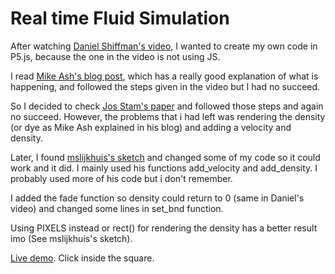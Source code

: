 # Real time Fluid Simulation
After watching [Daniel Shiffman's video](https://www.youtube.com/watch?v=alhpH6ECFvQ), I wanted to create my own code in P5.js, because the one in the video is not using JS. 

I read [Mike Ash's blog post](https://mikeash.com/pyblog/fluid-simulation-for-dummies.html), which has a really good explanation of what is happening, and followed the steps given in the video but I had no succeed.

So I decided to check [Jos Stam's paper](https://pdfs.semanticscholar.org/847f/819a4ea14bd789aca8bc88e85e906cfc657c.pdf) and followed those steps and again no succeed. However, the problems that i had left was rendering the density (or dye as Mike Ash explained in his blog) and adding a velocity and density. 

Later, I found [mslijkhuis's sketch](https://www.openprocessing.org/sketch/455868/) and changed some of my code so it could work and it did. I mainly used his functions add_velocity and add_density. I probably used more of his code but i don't remember.

I added the fade function so density could return to 0 (same in Daniel's video) and changed some lines in set_bnd function.

Using PIXELS instead or rect() for rendering the density has a better result imo (See mslijkhuis's sketch).

[Live demo](https://janh2978.herokuapp.com/fluid). Click inside the square.
